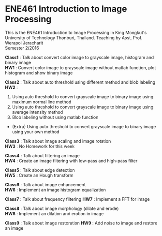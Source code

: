 # ENE461 Introduction to Image Processing

This is the ENE461 Introduction to Image Processing in King Mongkut's University of Technology Thonburi, Thailand.
Teaching by Asst. Prof. Werapol Jeracharit                                                                    
Semester 2/2016

**Class1** : Talk about convert color image to grayscale image, histogram and binary image                                       
**HW1** : Convert color image to grayscale image without matlab function, plot histogram and show binary image

**Class2** : Talk about auto threshold using different method and blob labeling                                              
**HW2** : 

1. Using auto threshold to convert grayscale image to binary image using maximum normal line method         
2. Using auto threshold to convert grayscale image to binary image using average intensity method                         
3. Blob labeling without using matlab function 
* (Extra) Using auto threshold to convert grayscale image to binary image using your own method 

**Class3** : Talk about image scaling and image rotation                                              
**HW3** : No Homework for this week
  
**Class4** : Talk about filtering an image                        
**HW4** : Create an image filtering with low-pass and high-pass filter

**Class5** : Talk about edge detection            
**HW5** : Create an Hough transform 

**Class6** : Talk about image enhancement    
**HW6** : Implement an image histogram equalization

**Class7** : Talk about frequency filtering 
**HW7** : Implement a FFT for image

**Class8** : Talk about image morphology (dilate and erode)   
**HW8** : Implement an dilation and erotion in image

**Class9** : Talk about image restoration
**HW9** : Add noise to image and restore an image

